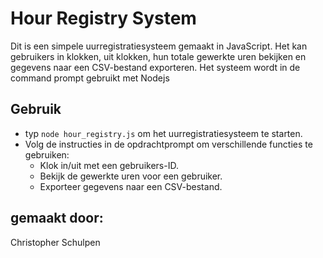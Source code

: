 # Hour Registry System

Dit is een simpele uurregistratiesysteem gemaakt in JavaScript. Het kan gebruikers in klokken, uit klokken, hun totale gewerkte uren bekijken en gegevens naar een CSV-bestand exporteren. Het systeem wordt in de command prompt gebruikt met Nodejs

## Gebruik

- typ `node hour_registry.js`  om het uurregistratiesysteem te starten.
- Volg de instructies in de opdrachtprompt om verschillende functies te gebruiken:
    - Klok in/uit met een gebruikers-ID.
    - Bekijk de gewerkte uren voor een gebruiker.
    - Exporteer gegevens naar een CSV-bestand.


## gemaakt door:
Christopher Schulpen 


